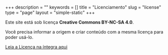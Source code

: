 +++
description = ""
keywords = []
title = "Licenciamento"
slug = "license"
type = "page"
layout = "simple-static"
+++

Este site está sob licença **Creative Commons BY-NC-SA 4.0**.

Você precisa informar a origem e criar conteúdo com a mesma licença para poder usá-lo.

<!--- [Leia a licença na íntegra](http://creativecommons.org/licenses/by-nc-sa/4.0/ "Licença") -->
<a href="http://creativecommons.org/licenses/by-nc-sa/4.0/" target="_blank">Leia a Licença na íntegra aqui</a>
